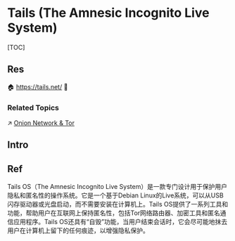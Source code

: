 # Tails (The Amnesic Incognito Live System)

[TOC]



## Res
🏠 https://tails.net/
🚧 


### Related Topics
↗ [Onion Network & Tor](../../../../../CyberSecurity/Network%20Security/Anonymous%20&%20Private%20Networks/👺%20Routing%20Control/Onion%20Network%20&%20Tor/Onion%20Network%20&%20Tor.md)



## Intro



## Ref
[访问暗网专用Linux操作系统 | 微信公众号]: https://mp.weixin.qq.com/s/tchDWaw7xx6SZ88QBoeXPg

Tails OS（The Amnesic Incognito Live System）是一款专门设计用于保护用户隐私和匿名性的操作系统。它是一个基于Debian Linux的Live系统，可以从USB闪存驱动器或光盘启动，而不需要安装在计算机上。Tails OS提供了一系列工具和功能，帮助用户在互联网上保持匿名性，包括Tor网络路由器、加密工具和匿名通信应用程序。Tails OS还具有“自毁”功能，当用户结束会话时，它会尽可能地抹去用户在计算机上留下的任何痕迹，以增强隐私保护。
